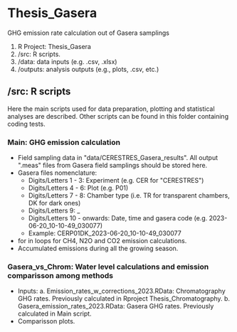 # Thesis_Gasera
GHG emission rate calculation out of Gasera samplings

1. R Project: Thesis_Gasera
2. /src: R scripts.
3. /data: data inputs (e.g. .csv, .xlsx)
4. /outputs: analysis outputs (e.g., plots, .csv, etc.)

## /src: R scripts
Here the main scripts used for data preparation, plotting and statistical analyses are described. Other scripts can be found in this folder containing coding tests. 

### Main: GHG emission calculation
- Field sampling data in "data/CERESTRES_Gasera_results". All output ".meas" files from Gasera field samplings should be stored here.
- Gasera files nomenclature:
  - Digits/Letters 1 - 3: Experiment (e.g. CER for "CERESTRES")
  - Digits/Letters 4 - 6: Plot (e.g. P01)
  - Digits/Letters 7 - 8: Chamber type (i.e. TR for transparent chambers, DK for dark ones)
  - Digits/Letters 9: _
  - Digits/Letters 10 - onwards: Date, time and gasera code (e.g. 2023-06-20_10-10-49_030077)
  - Example: CERP01DK_2023-06-20_10-10-49_030077
- for in loops for CH4, N2O and CO2 emission calculations.
- Accumulated emissions during all the growing season.

### Gasera_vs_Chrom: Water level calculations and emission comparisson among methods
- Inputs:
  a. Emission_rates_w_corrections_2023.RData: Chromatography GHG rates. Previously calculated in Rproject Thesis_Chromatography.
  b. Gasera_emission_rates_2023.RData: Gasera GHG rates. Previously calculated in Main script.
- Comparisson plots.
